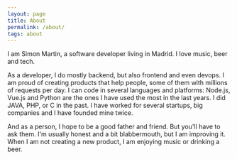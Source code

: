 ```yaml
---
layout: page
title: About
permalink: /about/
tags: about
---
```


I am Simon Martin, a software developer living in Madrid. I love music, beer and tech.

As a developer, I do mostly backend, but also frontend and even devops. I am proud of creating products that help people, some of them with millions of requests per day. I can code in several languages and platforms: Node.js, Vue.js and Python are the ones I have used the most in the last years. I did JAVA, PHP, or C in the past. I have worked for several startups, big companies and I have founded mine twice.

And as a person, I hope to be a good father and friend. But you'll have to ask them. I'm usually honest and a bit blabbermouth, but I am improving it. When I am not creating a new product, I am enjoying music or drinking a beer.
